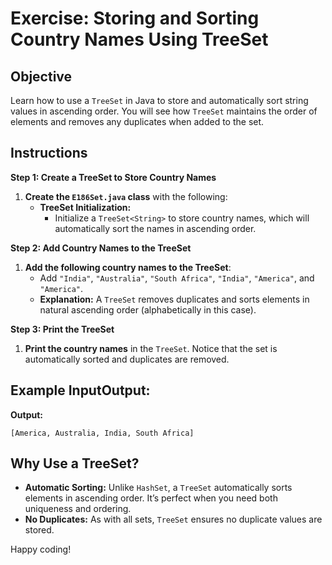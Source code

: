 # Exercise: Storing and Sorting Country Names Using TreeSet

## Objective
Learn how to use a `TreeSet` in Java to store and automatically sort string values in ascending order. You will see how `TreeSet` maintains the order of elements and removes any duplicates when added to the set.

## Instructions

**Step 1: Create a TreeSet to Store Country Names**

1. **Create the `E186Set.java` class** with the following:
    - **TreeSet Initialization:**
        - Initialize a `TreeSet<String>` to store country names, which will automatically sort the names in ascending order.

**Step 2: Add Country Names to the TreeSet**

1. **Add the following country names to the TreeSet**:
    - Add `"India"`, `"Australia"`, `"South Africa"`, `"India"`, `"America"`, and `"America"`.
    - **Explanation:** A `TreeSet` removes duplicates and sorts elements in natural ascending order (alphabetically in this case).

**Step 3: Print the TreeSet**

1. **Print the country names** in the `TreeSet`. Notice that the set is automatically sorted and duplicates are removed.

## Example InputOutput:

**Output:**

```plaintext
[America, Australia, India, South Africa]
```

## Why Use a TreeSet?

- **Automatic Sorting:** Unlike `HashSet`, a `TreeSet` automatically sorts elements in ascending order. It’s perfect when you need both uniqueness and ordering.
- **No Duplicates:** As with all sets, `TreeSet` ensures no duplicate values are stored.

Happy coding!